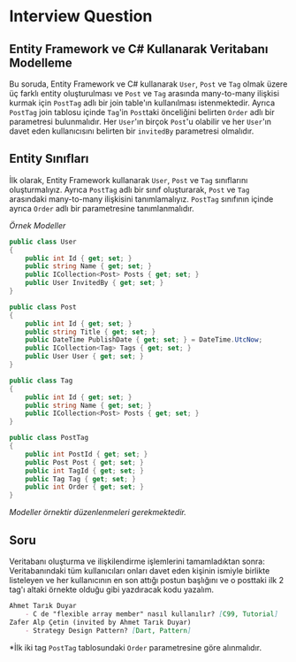 # Interview Question
## Entity Framework ve C# Kullanarak Veritabanı Modelleme
Bu soruda, Entity Framework ve C# kullanarak `User`, `Post` ve `Tag` olmak üzere üç farklı entity oluşturulması ve `Post` ve `Tag` arasında many-to-many ilişkisi kurmak için `PostTag` adlı bir join table'ın kullanılması istenmektedir. Ayrıca `PostTag` join tablosu içinde `Tag`'in `Post`taki önceliğini belirten `Order` adlı bir parametresi bulunmalıdır. Her `User`'ın birçok `Post`'u olabilir ve her `User`'ın davet eden kullanıcısını belirten bir `invitedBy` parametresi olmalıdır.

## Entity Sınıfları
İlk olarak, Entity Framework kullanarak `User`, `Post` ve `Tag` sınıflarını oluşturmalıyız. Ayrıca `PostTag` adlı bir sınıf oluşturarak, `Post` ve `Tag` arasındaki many-to-many ilişkisini tanımlamalıyız. `PostTag` sınıfının içinde ayrıca `Order` adlı bir parametresine tanımlanmalıdır.

*Örnek Modeller*
```c#
public class User
{
    public int Id { get; set; }
    public string Name { get; set; }
    public ICollection<Post> Posts { get; set; }
    public User InvitedBy { get; set; }
}

public class Post
{
    public int Id { get; set; }
    public string Title { get; set; }
    public DateTime PublishDate { get; set; } = DateTime.UtcNow;
    public ICollection<Tag> Tags { get; set; }
    public User User { get; set; }
}

public class Tag
{
    public int Id { get; set; }
    public string Name { get; set; }
    public ICollection<Post> Posts { get; set; }
}

public class PostTag
{
    public int PostId { get; set; }
    public Post Post { get; set; }
    public int TagId { get; set; }
    public Tag Tag { get; set; }
    public int Order { get; set; }
}
```
_Modeller örnektir düzenlenmeleri gerekmektedir._

## Soru
Veritabanı oluşturma ve ilişkilendirme işlemlerini tamamladıktan sonra:
Veritabanındaki tüm kullanıcıları onları davet eden kişinin ismiyle birlikte listeleyen ve her kullanıcının en son attığı postun başlığını ve o posttaki ilk 2 tag'ı altaki örnekte olduğu gibi yazdıracak kodu yazalım.
```markdown
Ahmet Tarık Duyar
    - C de "flexible array member" nasıl kullanılır? [C99, Tutorial]
Zafer Alp Çetin (invited by Ahmet Tarık Duyar)
    - Strategy Design Pattern? [Dart, Pattern]
```
*İlk iki tag `PostTag` tablosundaki `Order` parametresine göre alınmalıdır.
